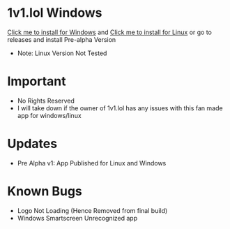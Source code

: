 # 1v1.lol Windows
[Click me to install for Windows](https://github.com/AgentHackerYT/1v1.lol/releases/download/Pre-Alpha/1v1.lol-win32-x64.zip) and [Click me to install for Linux](https://github.com/AgentHackerYT/1v1.lol/releases/download/Pre-Alpha/1v1.lol-linux-x64.zip) or go to releases and install Pre-alpha Version
- Note: Linux Version Not Tested
# Important
- No Rights Reserved
- I will take down if the owner of 1v1.lol has any issues with this fan made app for windows/linux
# Updates
- Pre Alpha v1: App Published for Linux and Windows
# Known Bugs
- Logo Not Loading (Hence Removed from final build) 
- Windows Smartscreen Unrecognized app
